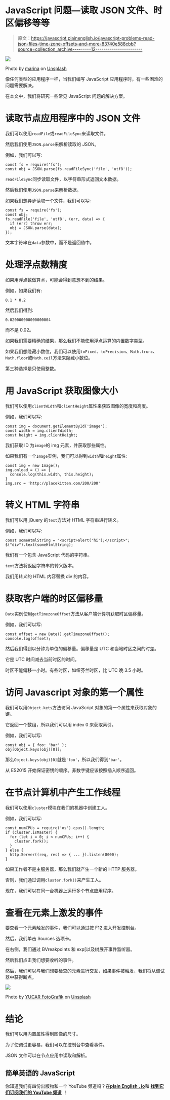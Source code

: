 # JavaScript 问题—读取 JSON 文件、时区偏移等等

> 原文：<https://javascript.plainenglish.io/javascript-problems-read-json-files-time-zone-offsets-and-more-83740e588cbb?source=collection_archive---------12----------------------->

![](img/44c25cd82fff9a80be518a1dfcebfb0f.png)

Photo by [marina](https://unsplash.com/@marinajune?utm_source=medium&utm_medium=referral) on [Unsplash](https://unsplash.com?utm_source=medium&utm_medium=referral)

像任何类型的应用程序一样，当我们编写 JavaScript 应用程序时，有一些困难的问题需要解决。

在本文中，我们将研究一些常见 JavaScript 问题的解决方案。

# 读取节点应用程序中的 JSON 文件

我们可以使用`readFile`或`readFileSync`来读取文件。

然后我们使用`JSON.parse`来解析读取的 JSON。

例如，我们可以写:

```
const fs = require('fs');
const obj = JSON.parse(fs.readFileSync('file', 'utf8'));
```

`readFileSync`同步读取文件，以字符串形式返回文本数据。

然后我们使用`JSON.parse`来解析数据。

如果我们想异步读取一个文件，我们可以写:

```
const fs = require('fs');
const obj;
fs.readFile('file', 'utf8', (err, data) => {
  if (err) throw err;
  obj = JSON.parse(data);
});
```

文本字符串在`data`参数中，而不是返回值中。

# 处理浮点数精度

如果用浮点数做算术，可能会得到意想不到的结果。

例如，如果我们有:

```
0.1 * 0.2
```

然后我们得到:

```
0.020000000000000004
```

而不是 0.02。

如果我们需要精确的结果，那么我们不能使用浮点运算的内置数字类型。

如果我们想隐藏小数位，我们可以使用`toFixed`、`toPrecision`、`Math.trunc`、`Math.floor`或`Math.ceil`方法来隐藏小数位。

第三种选择是只使用整数。

# 用 JavaScript 获取图像大小

我们可以使用`clientWidth`和`clientHeight`属性来获取图像的宽度和高度。

例如，我们可以写:

```
const img = document.getElementById('image'); 
const width = img.clientWidth;
const height = img.clientHeight;
```

我们获取 ID 为`image`的 img 元素，并获取那些属性。

如果我们有一个`Image`实例，我们可以得到`width`和`height`属性:

```
const img = new Image();
img.onload = () => {
  console.log(this.width, this.height);
}
img.src = 'http://placekitten.com/200/200'
```

# 转义 HTML 字符串

我们可以用 jQuery 的`text`方法对 HTML 字符串进行转义。

例如，我们可以写:

```
const someHtmlString = "<script>alert('hi');</script>";
$("div").text(someHtmlString);
```

我们有一个包含 JavaScript 代码的字符串。

`text`方法将返回字符串的转义版本。

我们用转义的 HTML 内容替换 div 的内容。

# 获取客户端的时区偏移量

`Date`实例使用`getTimezoneOffset`方法从客户端计算机获取时区偏移量。

例如，我们可以写:

```
const offset = new Date().getTimezoneOffset();
console.log(offset);
```

然后我们得到以分钟为单位的偏移量。偏移量是 UTC 和当地时区之间的时差。

它是 UTC 时间减去当前时区的时间。

时区不能偏移一小时。有些时区，如纽芬兰时区，比 UTC 晚 3.5 小时。

# 访问 Javascript 对象的第一个属性

我们可以用`Object.kets`方法访问 JavaScript 对象的第一个属性来获取对象的键。

它返回一个数组，所以我们可以用 index 0 来获取索引。

例如，我们可以写:

```
const obj = { foo: 'bar' };
obj[Object.keys(obj)[0]];
```

那么`Object.keys(obj)[0]`就是`'foo'`，所以我们得到`'bar'`。

从 ES2015 开始保证密钥的顺序。非数字键应该按照插入顺序返回。

# 在节点计算机中产生工作线程

我们可以使用`cluster`模块在我们的机器中创建工人。

例如，我们可以写:

```
const numCPUs = require('os').cpus().length;
if (cluster.isMaster) {
  for (let i = 0; i < numCPUs; i++) {
    cluster.fork();
  }
} else {
  http.Server((req, res) => { ... }).listen(8000);
}
```

如果工作者不是主服务器，那么我们就产生一个新的 HTTP 服务器。

否则，我们通过调用`cluster.fork()`来产生工人。

现在，我们可以在同一台机器上运行多个节点应用程序。

# 查看在元素上激发的事件

要查看一个元素触发的事件，我们可以通过按 F12 进入开发控制台。

然后，我们单击 Sources 选项卡。

在右侧，我们通过 BVreakpoints 和 exp[以及树展开事件监听器。

然后我们点击我们想要收听的事件。

然后，我们可以与我们想要检查的元素进行交互，如果事件被触发，我们将从调试器中获得断点。

![](img/e0a639c43e8fa8072d3380ebae6b3cef.png)

Photo by [YUCAR FotoGrafik](https://unsplash.com/@yucar?utm_source=medium&utm_medium=referral) on [Unsplash](https://unsplash.com?utm_source=medium&utm_medium=referral)

# 结论

我们可以用内置属性得到图像的尺寸。

为了使调试更容易，我们可以在控制台中查看事件。

JSON 文件可以在节点应用中读取和解析。

## **简单英语的 JavaScript**

你知道我们有四份出版物和一个 YouTube 频道吗？在[**plain English . io**](https://plainenglish.io/)和 [**找到它们订阅我们的 YouTube 频道**](https://www.youtube.com/channel/UCtipWUghju290NWcn8jhyAw) **！**